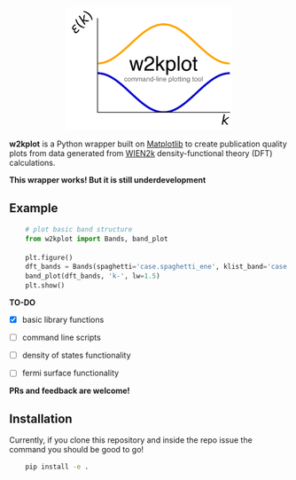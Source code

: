 <p align="center">
<a href="https://github.com/harrisonlabollita/w2kplot">
<img width = "300" src="logo.png" alt="w2kplot"/>
</a>
</p>


**w2kplot** is a Python wrapper built on [Matplotlib](https://matplotlib.org) to create publication quality plots from data generated from [WIEN2k](http://susi.theochem.tuwien.ac.at) density-functional theory (DFT) calculations.

**This wrapper works! But it is still underdevelopment**

## Example

```python
	# plot basic band structure
	from w2kplot import Bands, band_plot
	
	plt.figure()
	dft_bands = Bands(spaghetti='case.spaghetti_ene', klist_band='case.klist_band')
	band_plot(dft_bands, 'k-', lw=1.5)
	plt.show()
```


**TO-DO**

- [x] basic library functions
- [ ] command line scripts
- [ ] density of states functionality
- [ ] fermi surface functionality


**PRs and feedback are welcome!**

## Installation

Currently, if you clone this repository and inside the repo issue the command you should be good to go!

```bash
    pip install -e .
```
